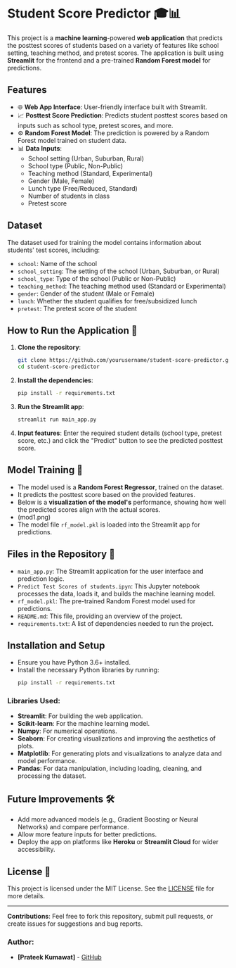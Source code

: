 # Student Score Predictor 🎓📊

This project is a **machine learning**-powered **web application** that predicts the posttest scores of students based on a variety of features like school setting, teaching method, and pretest scores. The application is built using **Streamlit** for the frontend and a pre-trained **Random Forest model** for predictions.

## Features

- 🌐 **Web App Interface**: User-friendly interface built with Streamlit.
- 📈 **Posttest Score Prediction**: Predicts student posttest scores based on inputs such as school type, pretest scores, and more.
- ⚙️ **Random Forest Model**: The prediction is powered by a Random Forest model trained on student data.
- 📊 **Data Inputs**:
  - School setting (Urban, Suburban, Rural)
  - School type (Public, Non-Public)
  - Teaching method (Standard, Experimental)
  - Gender (Male, Female)
  - Lunch type (Free/Reduced, Standard)
  - Number of students in class
  - Pretest score

## Dataset

The dataset used for training the model contains information about students' test scores, including:
- `school`: Name of the school
- `school_setting`: The setting of the school (Urban, Suburban, or Rural)
- `school_type`: Type of the school (Public or Non-Public)
- `teaching_method`: The teaching method used (Standard or Experimental)
- `gender`: Gender of the student (Male or Female)
- `lunch`: Whether the student qualifies for free/subsidized lunch
- `pretest`: The pretest score of the student

## How to Run the Application 🚀

1. **Clone the repository**:
    ```bash
    git clone https://github.com/yourusername/student-score-predictor.git
    cd student-score-predictor
    ```

2. **Install the dependencies**:
    ```bash
    pip install -r requirements.txt
    ```

3. **Run the Streamlit app**:
    ```bash
    streamlit run main_app.py
    ```

4. **Input features**: Enter the required student details (school type, pretest score, etc.) and click the "Predict" button to see the predicted posttest score.

## Model Training 🧠

- The model used is a **Random Forest Regressor**, trained on the dataset.
- It predicts the posttest score based on the provided features.
- Below is a **visualization of the model's** performance, showing how well the predicted scores align with the actual scores.
- (mod1.png)
- The model file `rf_model.pkl` is loaded into the Streamlit app for predictions.

## Files in the Repository 📂

- `main_app.py`: The Streamlit application for the user interface and prediction logic.
- `Predict Test Scores of students.ipyn`: This Jupyter notebook processes the data, loads it, and builds the machine learning model.
- `rf_model.pkl`: The pre-trained Random Forest model used for predictions.
- `README.md`: This file, providing an overview of the project.
- `requirements.txt`: A list of dependencies needed to run the project.

## Installation and Setup

- Ensure you have Python 3.6+ installed.
- Install the necessary Python libraries by running:
    ```bash
    pip install -r requirements.txt
    ```

### Libraries Used:
- **Streamlit**: For building the web application.
- **Scikit-learn**: For the machine learning model.
- **Numpy**: For numerical operations.
- **Seaborn**: For creating visualizations and improving the aesthetics of plots.
- **Matplotlib**: For generating plots and visualizations to analyze data and model performance.
- **Pandas**: For data manipulation, including loading, cleaning, and processing the dataset.

## Future Improvements 🛠️

- Add more advanced models (e.g., Gradient Boosting or Neural Networks) and compare performance.
- Allow more feature inputs for better predictions.
- Deploy the app on platforms like **Heroku** or **Streamlit Cloud** for wider accessibility.

## License 📜

This project is licensed under the MIT License. See the [LICENSE](LICENSE) file for more details.

---

**Contributions**: Feel free to fork this repository, submit pull requests, or create issues for suggestions and bug reports.

### Author:
- **[Prateek Kumawat]** - [GitHub](https://github.com/kumawatprateek)

